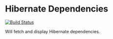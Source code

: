 # Hibernate Dependencies

[![Build Status](https://travis-ci.org/ghusta/hibernate-deps.svg?branch=master)](https://travis-ci.org/ghusta/hibernate-deps)

Will fetch and display Hibernate dependencies. 
